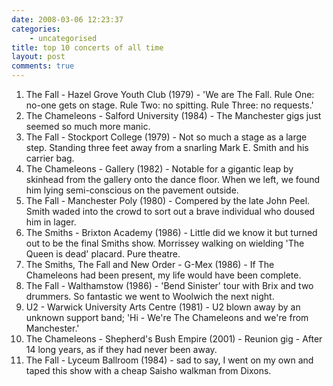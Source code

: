 ```yaml
---
date: 2008-03-06 12:23:37
categories:
    - uncategorised
title: top 10 concerts of all time
layout: post
comments: true
---
```

1.  The Fall - Hazel Grove Youth Club (1979) - 'We are The Fall. Rule
    One: no-one gets on stage. Rule Two: no spitting. Rule Three: no
    requests.'
2.  The Chameleons - Salford University (1984) - The Manchester gigs
    just seemed so much more manic.
3.  The Fall - Stockport College (1979) - Not so much a stage as a large
    step. Standing three feet away from a snarling Mark E. Smith and his
    carrier bag.
4.  The Chameleons - Gallery (1982) - Notable for a gigantic leap by
    skinhead from the gallery onto the dance floor. When we left, we
    found him lying semi-conscious on the pavement outside.
5.  The Fall - Manchester Poly (1980) - Compered by the late John Peel.
    Smith waded into the crowd to sort out a brave individual who doused
    him in lager.
6.  The Smiths - Brixton Academy (1986) - Little did we know it but
    turned out to be the final Smiths show. Morrissey walking on
    wielding 'The Queen is dead' placard. Pure theatre.
7.  The Smiths, The Fall and New Order - G-Mex (1986) - If The
    Chameleons had been present, my life would have been complete.
8.  The Fall - Walthamstow (1986) - 'Bend Sinister' tour with Brix and
    two drummers. So fantastic we went to Woolwich the next night.
9.  U2 - Warwick University Arts Centre (1981) - U2 blown away by an
    unknown support band; 'Hi - We're The Chameleons and we're from
    Manchester.'
10. The Chameleons - Shepherd's Bush Empire (2001) - Reunion gig - After
    14 long years, as if they had never been away.
11. The Fall - Lyceum Ballroom (1984) - sad to say, I went on my own and
    taped this show with a cheap Saisho walkman from Dixons.

